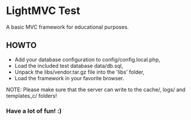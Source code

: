 # LightMVC Test
A basic MVC framework for educational purposes.

## HOWTO

* Add your database configuration to config/config.local.php,
* Load the included test database data/db.sql,
* Unpack the libs/vendor.tar.gz file into the 'libs' folder,
* Load the framework in your favorite browser.

NOTE: Please make sure that the server can write to the cache/, logs/ and templates_c/ folders!

### Have a lot of fun! :)